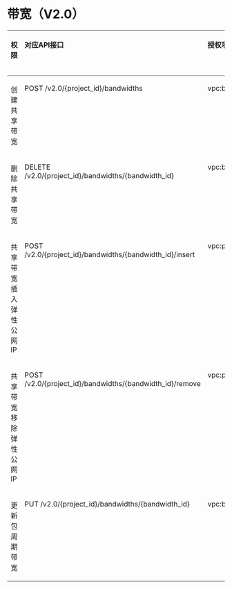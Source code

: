# 带宽（V2.0）<a name="eip_apipermission_0004"></a>

<a name="zh-cn_topic_0201534017_table11714123643216"></a>
<table><thead align="left"><tr id="zh-cn_topic_0201534017_row1189103603211"><th class="cellrowborder" valign="top" width="13.561356135613561%" id="mcps1.1.6.1.1"><p id="zh-cn_topic_0201534017_p12228124517563"><a name="zh-cn_topic_0201534017_p12228124517563"></a><a name="zh-cn_topic_0201534017_p12228124517563"></a>权限</p>
</th>
<th class="cellrowborder" valign="top" width="28.312831283128315%" id="mcps1.1.6.1.2"><p id="zh-cn_topic_0201534017_p24367414363"><a name="zh-cn_topic_0201534017_p24367414363"></a><a name="zh-cn_topic_0201534017_p24367414363"></a>对应API接口</p>
</th>
<th class="cellrowborder" valign="top" width="21.04210421042104%" id="mcps1.1.6.1.3"><p id="zh-cn_topic_0201534017_p2436194193616"><a name="zh-cn_topic_0201534017_p2436194193616"></a><a name="zh-cn_topic_0201534017_p2436194193616"></a>授权项(Action)</p>
</th>
<th class="cellrowborder" valign="top" width="19.711971197119713%" id="mcps1.1.6.1.4"><p id="zh-cn_topic_0201534017_p5985736163016"><a name="zh-cn_topic_0201534017_p5985736163016"></a><a name="zh-cn_topic_0201534017_p5985736163016"></a>IAM项目(Project)</p>
</th>
<th class="cellrowborder" valign="top" width="17.37173717371737%" id="mcps1.1.6.1.5"><p id="zh-cn_topic_0201534017_p8985133619300"><a name="zh-cn_topic_0201534017_p8985133619300"></a><a name="zh-cn_topic_0201534017_p8985133619300"></a>企业项目(Enterprise Project)</p>
</th>
</tr>
</thead>
<tbody><tr id="zh-cn_topic_0201534017_row2893836163216"><td class="cellrowborder" valign="top" width="13.561356135613561%" headers="mcps1.1.6.1.1 "><p id="zh-cn_topic_0201534017_p289363693211"><a name="zh-cn_topic_0201534017_p289363693211"></a><a name="zh-cn_topic_0201534017_p289363693211"></a>创建共享带宽</p>
</td>
<td class="cellrowborder" valign="top" width="28.312831283128315%" headers="mcps1.1.6.1.2 "><p id="zh-cn_topic_0201534017_p189363623210"><a name="zh-cn_topic_0201534017_p189363623210"></a><a name="zh-cn_topic_0201534017_p189363623210"></a>POST /v2.0/{project_id}/bandwidths</p>
</td>
<td class="cellrowborder" valign="top" width="21.04210421042104%" headers="mcps1.1.6.1.3 "><p id="zh-cn_topic_0201534017_p16893436153218"><a name="zh-cn_topic_0201534017_p16893436153218"></a><a name="zh-cn_topic_0201534017_p16893436153218"></a>vpc:bandwidths:create</p>
</td>
<td class="cellrowborder" valign="top" width="19.711971197119713%" headers="mcps1.1.6.1.4 "><p id="zh-cn_topic_0201534017_p15756115919276"><a name="zh-cn_topic_0201534017_p15756115919276"></a><a name="zh-cn_topic_0201534017_p15756115919276"></a>√</p>
</td>
<td class="cellrowborder" valign="top" width="17.37173717371737%" headers="mcps1.1.6.1.5 "><p id="zh-cn_topic_0201534017_p193691154133112"><a name="zh-cn_topic_0201534017_p193691154133112"></a><a name="zh-cn_topic_0201534017_p193691154133112"></a>√</p>
</td>
</tr>
<tr id="zh-cn_topic_0201534017_row198931336143219"><td class="cellrowborder" valign="top" width="13.561356135613561%" headers="mcps1.1.6.1.1 "><p id="zh-cn_topic_0201534017_p19893536143218"><a name="zh-cn_topic_0201534017_p19893536143218"></a><a name="zh-cn_topic_0201534017_p19893536143218"></a>删除共享带宽</p>
</td>
<td class="cellrowborder" valign="top" width="28.312831283128315%" headers="mcps1.1.6.1.2 "><p id="zh-cn_topic_0201534017_p20893203693218"><a name="zh-cn_topic_0201534017_p20893203693218"></a><a name="zh-cn_topic_0201534017_p20893203693218"></a>DELETE /v2.0/{project_id}/bandwidths/{bandwidth_id}</p>
</td>
<td class="cellrowborder" valign="top" width="21.04210421042104%" headers="mcps1.1.6.1.3 "><p id="zh-cn_topic_0201534017_p14893163623216"><a name="zh-cn_topic_0201534017_p14893163623216"></a><a name="zh-cn_topic_0201534017_p14893163623216"></a>vpc:bandwidths:delete</p>
</td>
<td class="cellrowborder" valign="top" width="19.711971197119713%" headers="mcps1.1.6.1.4 "><p id="zh-cn_topic_0201534017_p1475655902719"><a name="zh-cn_topic_0201534017_p1475655902719"></a><a name="zh-cn_topic_0201534017_p1475655902719"></a>√</p>
</td>
<td class="cellrowborder" valign="top" width="17.37173717371737%" headers="mcps1.1.6.1.5 "><p id="zh-cn_topic_0201534017_p153706545313"><a name="zh-cn_topic_0201534017_p153706545313"></a><a name="zh-cn_topic_0201534017_p153706545313"></a>√</p>
</td>
</tr>
<tr id="zh-cn_topic_0201534017_row1389333616321"><td class="cellrowborder" valign="top" width="13.561356135613561%" headers="mcps1.1.6.1.1 "><p id="zh-cn_topic_0201534017_p98935364327"><a name="zh-cn_topic_0201534017_p98935364327"></a><a name="zh-cn_topic_0201534017_p98935364327"></a>共享带宽插入<span id="zh-cn_topic_0201534017_text10897104815286"><a name="zh-cn_topic_0201534017_text10897104815286"></a><a name="zh-cn_topic_0201534017_text10897104815286"></a></span><span id="zh-cn_topic_0201534017_text1689724812819"><a name="zh-cn_topic_0201534017_text1689724812819"></a><a name="zh-cn_topic_0201534017_text1689724812819"></a>弹性公网IP</span></p>
</td>
<td class="cellrowborder" valign="top" width="28.312831283128315%" headers="mcps1.1.6.1.2 "><p id="zh-cn_topic_0201534017_p1489311368324"><a name="zh-cn_topic_0201534017_p1489311368324"></a><a name="zh-cn_topic_0201534017_p1489311368324"></a>POST /v2.0/{project_id}/bandwidths/{bandwidth_id}/insert</p>
</td>
<td class="cellrowborder" valign="top" width="21.04210421042104%" headers="mcps1.1.6.1.3 "><p id="zh-cn_topic_0201534017_p589483603220"><a name="zh-cn_topic_0201534017_p589483603220"></a><a name="zh-cn_topic_0201534017_p589483603220"></a>vpc:publicIps:insert</p>
</td>
<td class="cellrowborder" valign="top" width="19.711971197119713%" headers="mcps1.1.6.1.4 "><p id="zh-cn_topic_0201534017_p167561459142711"><a name="zh-cn_topic_0201534017_p167561459142711"></a><a name="zh-cn_topic_0201534017_p167561459142711"></a>√</p>
</td>
<td class="cellrowborder" valign="top" width="17.37173717371737%" headers="mcps1.1.6.1.5 "><p id="zh-cn_topic_0201534017_p1370175418319"><a name="zh-cn_topic_0201534017_p1370175418319"></a><a name="zh-cn_topic_0201534017_p1370175418319"></a>√</p>
</td>
</tr>
<tr id="zh-cn_topic_0201534017_row289412363329"><td class="cellrowborder" valign="top" width="13.561356135613561%" headers="mcps1.1.6.1.1 "><p id="zh-cn_topic_0201534017_p1989463618324"><a name="zh-cn_topic_0201534017_p1989463618324"></a><a name="zh-cn_topic_0201534017_p1989463618324"></a>共享带宽移除<span id="zh-cn_topic_0201534017_text694218115598"><a name="zh-cn_topic_0201534017_text694218115598"></a><a name="zh-cn_topic_0201534017_text694218115598"></a></span><span id="zh-cn_topic_0201534017_text1594215116598"><a name="zh-cn_topic_0201534017_text1594215116598"></a><a name="zh-cn_topic_0201534017_text1594215116598"></a>弹性公网IP</span></p>
</td>
<td class="cellrowborder" valign="top" width="28.312831283128315%" headers="mcps1.1.6.1.2 "><p id="zh-cn_topic_0201534017_p6894836163215"><a name="zh-cn_topic_0201534017_p6894836163215"></a><a name="zh-cn_topic_0201534017_p6894836163215"></a>POST /v2.0/{project_id}/bandwidths/{bandwidth_id}/remove</p>
</td>
<td class="cellrowborder" valign="top" width="21.04210421042104%" headers="mcps1.1.6.1.3 "><p id="zh-cn_topic_0201534017_p089443619327"><a name="zh-cn_topic_0201534017_p089443619327"></a><a name="zh-cn_topic_0201534017_p089443619327"></a>vpc:publicIps:remove</p>
</td>
<td class="cellrowborder" valign="top" width="19.711971197119713%" headers="mcps1.1.6.1.4 "><p id="zh-cn_topic_0201534017_p9757145912271"><a name="zh-cn_topic_0201534017_p9757145912271"></a><a name="zh-cn_topic_0201534017_p9757145912271"></a>√</p>
</td>
<td class="cellrowborder" valign="top" width="17.37173717371737%" headers="mcps1.1.6.1.5 "><p id="zh-cn_topic_0201534017_p19370155411318"><a name="zh-cn_topic_0201534017_p19370155411318"></a><a name="zh-cn_topic_0201534017_p19370155411318"></a>√</p>
</td>
</tr>
<tr id="zh-cn_topic_0201534017_row3894113610320"><td class="cellrowborder" valign="top" width="13.561356135613561%" headers="mcps1.1.6.1.1 "><p id="zh-cn_topic_0201534017_p28948362320"><a name="zh-cn_topic_0201534017_p28948362320"></a><a name="zh-cn_topic_0201534017_p28948362320"></a>更新包周期带宽</p>
</td>
<td class="cellrowborder" valign="top" width="28.312831283128315%" headers="mcps1.1.6.1.2 "><p id="zh-cn_topic_0201534017_p68942036153220"><a name="zh-cn_topic_0201534017_p68942036153220"></a><a name="zh-cn_topic_0201534017_p68942036153220"></a>PUT /v2.0/{project_id}/bandwidths/{bandwidth_id}</p>
</td>
<td class="cellrowborder" valign="top" width="21.04210421042104%" headers="mcps1.1.6.1.3 "><p id="zh-cn_topic_0201534017_p2894336163213"><a name="zh-cn_topic_0201534017_p2894336163213"></a><a name="zh-cn_topic_0201534017_p2894336163213"></a>vpc:bandwidths:update</p>
</td>
<td class="cellrowborder" valign="top" width="19.711971197119713%" headers="mcps1.1.6.1.4 "><p id="zh-cn_topic_0201534017_p187577594276"><a name="zh-cn_topic_0201534017_p187577594276"></a><a name="zh-cn_topic_0201534017_p187577594276"></a>√</p>
</td>
<td class="cellrowborder" valign="top" width="17.37173717371737%" headers="mcps1.1.6.1.5 "><p id="zh-cn_topic_0201534017_p10370105493116"><a name="zh-cn_topic_0201534017_p10370105493116"></a><a name="zh-cn_topic_0201534017_p10370105493116"></a>√</p>
</td>
</tr>
</tbody>
</table>

